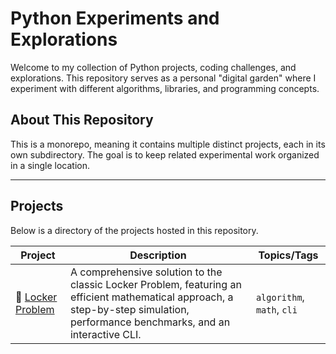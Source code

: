 # Python Experiments and Explorations

Welcome to my collection of Python projects, coding challenges, and explorations. This repository serves as a personal
"digital garden" where I experiment with different algorithms, libraries, and programming concepts.

## About This Repository

This is a monorepo, meaning it contains multiple distinct projects, each in its own subdirectory. The goal is to keep
related experimental work organized in a single location.

---

## Projects

Below is a directory of the projects hosted in this repository.

| Project                                        | Description                                                                                                                                                                      | Topics/Tags                |
|------------------------------------------------|----------------------------------------------------------------------------------------------------------------------------------------------------------------------------------|----------------------------|
| 📁 [Locker Problem](./projects/locker-problem) | A comprehensive solution to the classic Locker Problem, featuring an efficient mathematical approach, a step-by-step simulation, performance benchmarks, and an interactive CLI. | `algorithm`, `math`, `cli` |

